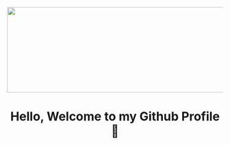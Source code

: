 <img src="https://user-images.githubusercontent.com/74038190/212750155-3ceddfbd-19d3-40a3-87af-8d329c8323c4.gif" height=200 width=1000 align="center">
<h1 align="center">Hello, Welcome to my Github Profile 👋</h1>

